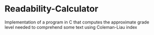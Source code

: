 # Readability-Calculator
Implementation of a program in C that computes the approximate grade level needed to comprehend some text using Coleman-Liau index
